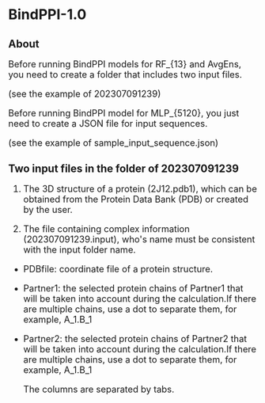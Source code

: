 # BindPPI-1.0
## About
<font size=4> 
  
Before running BindPPI models for RF_{13} and AvgEns, you need to create a folder that includes two input files.

(see the example of 202307091239)

Before running BindPPI model for MLP_{5120}, you just need to create a JSON file for input sequences.

(see the example of sample_input_sequence.json)
  
</font>

## Two input files in the folder of 202307091239
<font size=4> 

1. The 3D structure of a protein (2J12.pdb1), which can be obtained from the Protein Data Bank (PDB) or created by the user.

2. The file containing complex information (202307091239.input), who's name must be consistent with the input folder name.

- PDBfile: coordinate file of a protein structure.
- Partner1: the selected protein chains of Partner1 that will be taken into account during the calculation.If there are multiple chains, use a dot to separate them, for example, A_1.B_1
- Partner2: the selected protein chains of Partner2 that will be taken into account during the calculation.If there are multiple chains, use a dot to separate them, for example, A_1.B_1

  The columns are separated by tabs.

</font>


